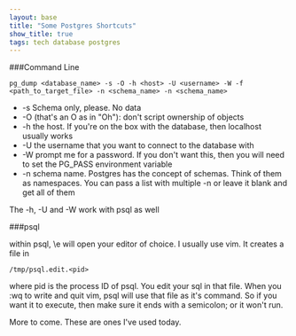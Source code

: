 ```yaml
---
layout: base
title: "Some Postgres Shortcuts"
show_title: true
tags: tech database postgres
---
```

###Command Line
```
pg_dump <database_name> -s -O -h <host> -U <username> -W -f <path_to_target_file> -n <schema_name> -n <schema_name>
```

* -s Schema only, please.  No data
* -O (that's an O as in "Oh"): don't script ownership of objects
* -h the host.  If you're on the box with the database, then localhost usually works
* -U the username that you want to connect to the database with
* -W prompt me for a password.  If you don't want this, then you will need to set the PG_PASS environment variable
* -n schema name.  Postgres has the concept of schemas.  Think of them as namespaces.  You can pass a list with multiple -n or leave it blank and get all of them

The -h, -U and -W work with psql as well

###psql

within psql, \e will open your editor of choice.  I usually use vim.  It creates a file in
```
/tmp/psql.edit.<pid>
```
where pid is the process ID of psql.  You edit your sql in that file.  When you :wq to write and quit vim, psql will use that file as it's command.  So if you want it to execute, then make sure it ends with a semicolon; or it won't run.

More to come. These are ones I've used today.
